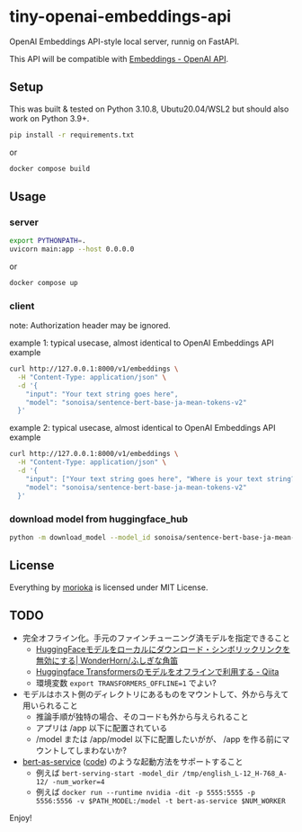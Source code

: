 # tiny-openai-embeddings-api

OpenAI Embeddings API-style local server, runnig on FastAPI. 

This API will be compatible with [Embeddings - OpenAI API](https://platform.openai.com/docs/guides/embeddings/what-are-embeddings).

## Setup
This was built & tested on Python 3.10.8, Ubutu20.04/WSL2 but should also work on Python 3.9+.

```bash
pip install -r requirements.txt
```

or

```bash
docker compose build
```

## Usage

### server
```bash
export PYTHONPATH=.
uvicorn main:app --host 0.0.0.0
```

or

```bash
docker compose up
```

### client

note: Authorization header may be ignored.

example 1: typical usecase, almost identical to OpenAI Embeddings API example

```bash
curl http://127.0.0.1:8000/v1/embeddings \
  -H "Content-Type: application/json" \
  -d '{
    "input": "Your text string goes here",
    "model": "sonoisa/sentence-bert-base-ja-mean-tokens-v2"
  }'
```

example 2: typical usecase, almost identical to OpenAI Embeddings API example

```bash
curl http://127.0.0.1:8000/v1/embeddings \
  -H "Content-Type: application/json" \
  -d '{
    "input": ["Your text string goes here", "Where is your text string?"]
    "model": "sonoisa/sentence-bert-base-ja-mean-tokens-v2"
  }'
```

### download model from huggingface_hub

```bash
python -m download_model --model_id sonoisa/sentence-bert-base-ja-mean-tokens-v2 --local_dir model
```

## License

Everything by [morioka](https://github.com/morioka) is licensed under MIT License.

## TODO

- 完全オフライン化。手元のファインチューニング済モデルを指定できること
  - [HuggingFaceモデルをローカルにダウンロード・シンボリックリンクを無効にする| WonderHorn/ふしぎな角笛](https://wonderhorn.net/programming/hfdownload.html)
  - [Huggingface Transformersのモデルをオフラインで利用する - Qiita](https://qiita.com/suzuki_sh/items/0b43ca942b7294fac16a)
  - 環境変数 `export TRANSFORMERS_OFFLINE=1` でよい?
- モデルはホスト側のディレクトリにあるものをマウントして、外から与えて用いられること
  - 推論手順が独特の場合、そのコードも外から与えられること
  - アプリは /app 以下に配置されている
  - /model または /app/model 以下に配置したいがが、 /app を作る前にマウントしてしまわないか?
- [bert-as-service](https://bert-as-service.readthedocs.io/en/latest/) ([code](https://github.com/jina-ai/clip-as-service/tree/bert-as-service)) のような起動方法をサポートすること
  - 例えば `bert-serving-start -model_dir /tmp/english_L-12_H-768_A-12/ -num_worker=4`
  - 例えば `docker run --runtime nvidia -dit -p 5555:5555 -p 5556:5556 -v $PATH_MODEL:/model -t bert-as-service $NUM_WORKER`

Enjoy!
